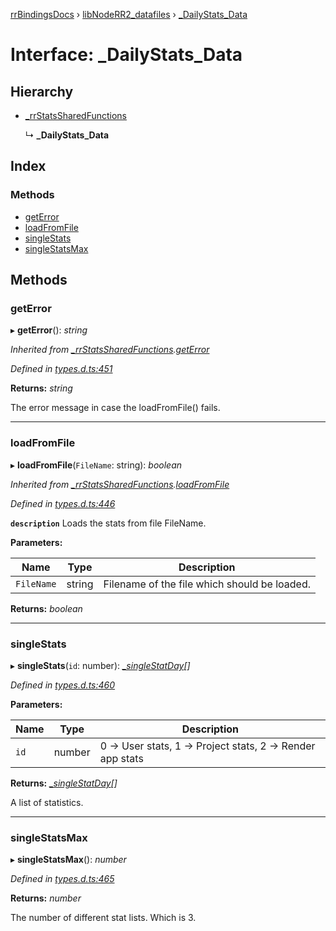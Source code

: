 [rrBindingsDocs](../README.md) › [libNodeRR2_datafiles](../modules/libnoderr2_datafiles.md) › [_DailyStats_Data](libnoderr2_datafiles._dailystats_data.md)

# Interface: _DailyStats_Data

## Hierarchy

* [_rrStatsSharedFunctions](libnoderr2_datafiles._rrstatssharedfunctions.md)

  ↳ **_DailyStats_Data**

## Index

### Methods

* [getError](libnoderr2_datafiles._dailystats_data.md#geterror)
* [loadFromFile](libnoderr2_datafiles._dailystats_data.md#loadfromfile)
* [singleStats](libnoderr2_datafiles._dailystats_data.md#singlestats)
* [singleStatsMax](libnoderr2_datafiles._dailystats_data.md#singlestatsmax)

## Methods

###  getError

▸ **getError**(): *string*

*Inherited from [_rrStatsSharedFunctions](libnoderr2_datafiles._rrstatssharedfunctions.md).[getError](libnoderr2_datafiles._rrstatssharedfunctions.md#geterror)*

*Defined in [types.d.ts:451](https://github.com/Novalis15/RoyalRender-OpenExtensions/blob/f77b7d8/rrNodeJS_rrBindings/nodeJS/win64/v6/types.d.ts#L451)*

**Returns:** *string*

The error message in case the loadFromFile() fails.

___

###  loadFromFile

▸ **loadFromFile**(`FileName`: string): *boolean*

*Inherited from [_rrStatsSharedFunctions](libnoderr2_datafiles._rrstatssharedfunctions.md).[loadFromFile](libnoderr2_datafiles._rrstatssharedfunctions.md#loadfromfile)*

*Defined in [types.d.ts:446](https://github.com/Novalis15/RoyalRender-OpenExtensions/blob/f77b7d8/rrNodeJS_rrBindings/nodeJS/win64/v6/types.d.ts#L446)*

**`description`** Loads the stats from file FileName.

**Parameters:**

Name | Type | Description |
------ | ------ | ------ |
`FileName` | string | Filename of the file which should be loaded.  |

**Returns:** *boolean*

___

###  singleStats

▸ **singleStats**(`id`: number): *[_singleStatDay](libnoderr2_datafiles._singlestatday.md)[]*

*Defined in [types.d.ts:460](https://github.com/Novalis15/RoyalRender-OpenExtensions/blob/f77b7d8/rrNodeJS_rrBindings/nodeJS/win64/v6/types.d.ts#L460)*

**Parameters:**

Name | Type | Description |
------ | ------ | ------ |
`id` | number | 0 -> User stats, 1 -> Project stats, 2 -> Render app stats |

**Returns:** *[_singleStatDay](libnoderr2_datafiles._singlestatday.md)[]*

A list of statistics.

___

###  singleStatsMax

▸ **singleStatsMax**(): *number*

*Defined in [types.d.ts:465](https://github.com/Novalis15/RoyalRender-OpenExtensions/blob/f77b7d8/rrNodeJS_rrBindings/nodeJS/win64/v6/types.d.ts#L465)*

**Returns:** *number*

The number of different stat lists. Which is 3.
